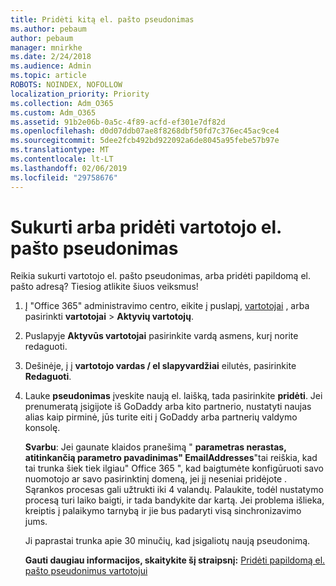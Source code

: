 ```yaml
---
title: Pridėti kitą el. pašto pseudonimas
ms.author: pebaum
author: pebaum
manager: mnirkhe
ms.date: 2/24/2018
ms.audience: Admin
ms.topic: article
ROBOTS: NOINDEX, NOFOLLOW
localization_priority: Priority
ms.collection: Adm_O365
ms.custom: Adm_O365
ms.assetid: 91b2e06b-0a5c-4f89-acfd-ef301e7df82d
ms.openlocfilehash: d0d07ddb07ae8f8268dbf50fd7c376ec45ac9ce4
ms.sourcegitcommit: 5dee2fcb492bd922092a6de8045a95febe57b97e
ms.translationtype: MT
ms.contentlocale: lt-LT
ms.lasthandoff: 02/06/2019
ms.locfileid: "29758676"
---
```

# <a name="create-or-add-an-email-alias-for-a-user"></a>Sukurti arba pridėti vartotojo el. pašto pseudonimas

Reikia sukurti vartotojo el. pašto pseudonimas, arba pridėti papildomą el. pašto adresą? Tiesiog atlikite šiuos veiksmus!
  
1. Į "Office 365" administravimo centro, eikite į puslapį, [vartotojai](https://go.microsoft.com/fwlink/p/?linkid=834822) , arba pasirinkti **vartotojai** \> **Aktyvių vartotojų**.
    
2. Puslapyje **Aktyvūs vartotojai** pasirinkite vardą asmens, kurį norite redaguoti. 
    
3. Dešinėje, į į **vartotojo vardas / el slapyvardžiai** eilutės, pasirinkite **Redaguoti**.
    
4. Lauke **pseudonimas** įveskite naują el. laišką, tada pasirinkite **pridėti**. Jei prenumeratą įsigijote iš GoDaddy arba kito partnerio, nustatyti naujas alias kaip pirminė, jūs turite eiti į GoDaddy arba partnerių valdymo konsolę. 
    
    **Svarbu**: Jei gaunate klaidos pranešimą " **parametras nerastas, atitinkančią parametro pavadinimas" EmailAddresses**"tai reiškia, kad tai trunka šiek tiek ilgiau" Office 365 ", kad baigtumėte konfigūruoti savo nuomotojo ar savo pasirinktinį domeną, jei jį neseniai pridėjote . Sąrankos procesas gali užtrukti iki 4 valandų. Palaukite, todėl nustatymo procesą turi laiko baigti, ir tada bandykite dar kartą. Jei problema išlieka, kreiptis į palaikymo tarnybą ir jie bus padaryti visą sinchronizavimo jums.
    
    Ji paprastai trunka apie 30 minučių, kad įsigaliotų naują pseudonimą.
    
    **Gauti daugiau informacijos, skaitykite šį straipsnį:** [Pridėti papildomą el. pašto pseudonimus vartotojui](https://support.office.com/article/Add-additional-email-aliases-to-a-user-0b0bd900-68b1-4bf5-808b-5d240a7739f4.aspx)
    

